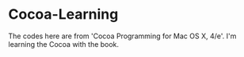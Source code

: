 # Cocoa-Learning
The codes here are from 'Cocoa Programming for Mac OS X, 4/e'.
I'm learning the Cocoa with the book.
